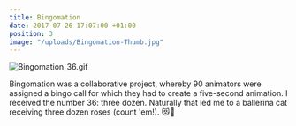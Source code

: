 ```yaml
---
title: Bingomation
date: 2017-07-26 17:07:00 +01:00
position: 3
image: "/uploads/Bingomation-Thumb.jpg"
---
```


![Bingomation_36.gif](/uploads/Bingomation_36.gif)

Bingomation was a collaborative project, whereby 90 animators were assigned a bingo call for which they had to create a five-second animation. I received the number 36: three dozen. Naturally that led me to a ballerina cat receiving three dozen roses (count 'em!). 😻🌹